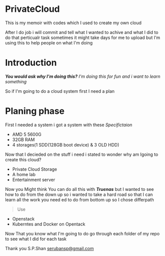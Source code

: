 # PrivateCloud
This is my memoir with codes which I used to create my own cloud

After I do job i will commit and tell what I wanted to achive and what I did to do that perticualr task sometimes it might take days for me to upload but I'm using this to help people on what I'm doing


# Introduction
***You would ask why I'm doing this?*** 
*I'm doing this for fun and i want to learn something*

So if I'm going to do a cloud system first I need a plan 

# Planing phase
First I needed a system i got a system with these *Specifictaion*

> 

 - AMD 5 5600G
 - 32GB RAM
 - 4 storages(1 SDD(128GB boot device) & 3 OLD HDD)
 
 Now that I decieded on the stuff i need i stated to wonder why am Igoing to create this cloud?
 

> 

 - Private Cloud Storage
 - A home lab
 - Entertainment server
 
 Now you Might think You can do all this with ***Truenas*** but I wanted to see how to do from the down up so i wanted to take a hard road so that I can learn all the work you need ed to do from bottom up so I chose differpath
 

> Use
> 

 - Openstack
 - Kuberntes and Docker on Opentack
 
 Now That you know what I'm going to do go through each folder of my repo to see what I did for each task

Thank you
S.P.Shan
serubansp@gmail.com
 
 
